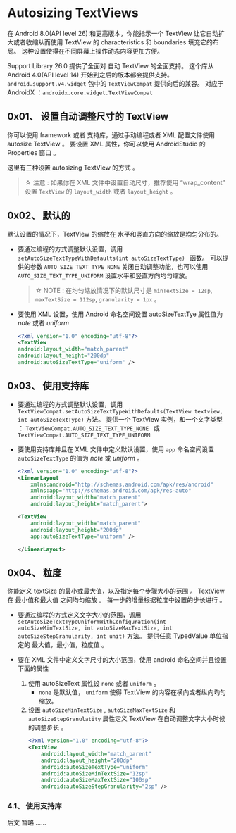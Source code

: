 # Autosizing TextViews

在 Android 8.0(API level 26) 和更高版本，你能指示一个 TextView 让它自动扩大或者收缩从而使用 TextView 的 characteristics 和 boundaries 填充它的布局。
这种设置使得在不同屏幕上操作动态内容更加方便。

Support Library 26.0 提供了全面对 自动 TextView 的全面支持。
这个库从 Android 4.0(API level 14) 开始到之后的版本都会提供支持。
`android.support.v4.widget` 包中的 `TextViewCompat` 提供向后的兼容。
对应于 AndroidX ：`androidx.core.widget.TextViewCompat`

## 0x01、 设置自动调整尺寸的 TextView

你可以使用 framework 或者 支持库，通过手动编程或者 XML 配置文件使用 autosize TextView 。
要设置 XML 属性，你可以使用 AndroidStudio 的 Properties 窗口 。

这里有三种设置 autosizing TextView 的方式 。

> ☆ 注意 : 如果你在 XML 文件中设置自动尺寸，推荐使用 “wrap_content” 设置 `TextView` 的 `layout_width` 或者 `layout_height` 。

## 0x02、 默认的

默认设置的情况下，TextView 的缩放在 水平和竖直方向的缩放是均匀分布的。

-   要通过编程的方式调整默认设置，调用 `setAutoSizeTextTypeWithDefaults(int autoSizeTextType) ` 函数。
    可以提供的参数 `AUTO_SIZE_TEXT_TYPE_NONE` 关闭自动调整功能，也可以使用 `AUTO_SIZE_TEXT_TYPE_UNIFORM` 设置水平和竖直方向均匀缩放。

    >☆ NOTE : 在均匀缩放情况下的默认尺寸是 `minTextSize = 12sp`, `maxTextSize = 112sp`, `granularity = 1px` 。

-   要使用 XML 设置，使用 Android 命名空间设置 autoSizeTextTye 属性值为 *note* 或者 *uniform*
    ```xml
    <?xml version="1.0" encoding="utf-8"?>
    <TextView
    android:layout_width="match_parent"
    android:layout_height="200dp"
    android:autoSizeTextType="uniform" />
    ```

## 0x03、 使用支持库

-   要通过编程的方式调整默认设置，调用 `TextViewCompat.setAutoSizeTextTypeWithDefaults(TextView textview, int autoSizeTextType)` 方法。
    提供一个 TextView 实例，和一个文字类型 ： `TextViewCompat.AUTO_SIZE_TEXT_TYPE_NONE ` 或 ` TextViewCompat.AUTO_SIZE_TEXT_TYPE_UNIFORM`

-   要使用支持库并且在 XML 文件中定义默认设置，使用 `app` 命名空间设置 `autoSizeTextType` 的值为 *note* 或 *uniform* 。
    ```xml
    <?xml version="1.0" encoding="utf-8"?>
    <LinearLayout
        xmlns:android="http://schemas.android.com/apk/res/android"
        xmlns:app="http://schemas.android.com/apk/res-auto"
        android:layout_width="match_parent"
        android:layout_height="match_parent">

    <TextView
        android:layout_width="match_parent"
        android:layout_height="200dp"
        app:autoSizeTextType="uniform" />

    </LinearLayout>
    ```

## 0x04、 粒度

你能定义 textSize 的最小或最大值，以及指定每个步骤大小的范围 。
TextView 在 最小值和最大值 之间均匀缩放 。
每一步的增量根据粒度中设置的步长进行 。

-   要通过编程的方式定义文字大小的范围，调用 `setAutoSizeTextTypeUniformWithConfiguration(int autoSizeMinTextSize, int autoSizeMaxTextSize, int autoSizeStepGranularity, int unit)` 方法。
    提供任意 TypedValue 单位指定的 最大值，最小值，粒度值 。

-   要在 XML 文件中定义文字尺寸的大小范围，使用 android 命名空间并且设置下面的属性
    1.  使用 autoSizeText 属性设 `none` 或者 `uniform` 。
        - `none` 是默认值， `uniform` 使得 TextView 的内容在横向或者纵向均匀缩放。
    2.  设置 `autoSizeMinTextSize` , `autoSizeMaxTextSize` 和 `autoSizeStepGranulatity` 属性定义 TextView 在自动调整文字大小时候的调整步长 。
        ```xml
        <?xml version="1.0" encoding="utf-8"?>
        <TextView
            android:layout_width="match_parent"
            android:layout_height="200dp"
            android:autoSizeTextType="uniform"
            android:autoSizeMinTextSize="12sp"
            android:autoSizeMaxTextSize="100sp"
            android:autoSizeStepGranularity="2sp" />
        ```

### 4.1、 使用支持库 

后文 暂略 ......